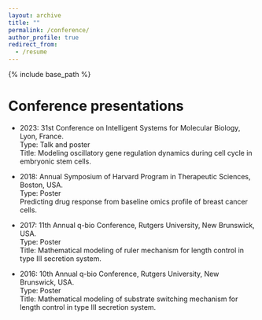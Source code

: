 ```yaml
---
layout: archive
title: ""
permalink: /conference/
author_profile: true
redirect_from:
  - /resume
---
```


{% include base_path %}

Conference presentations
======
* 2023: 31st Conference on Intelligent Systems for Molecular Biology, Lyon, France.\
  Type: Talk and poster\
  Title: Modeling oscillatory gene regulation dynamics during cell cycle in embryonic stem cells.
  
* 2018: Annual Symposium of Harvard Program in Therapeutic Sciences, Boston, USA.\
  Type: Poster\
  Predicting drug response from baseline omics profile of breast cancer cells.
  
* 2017: 11th Annual q-bio Conference, Rutgers University, New Brunswick, USA.\
  Type: Poster\
  Title: Mathematical modeling of ruler mechanism for length control in type III secretion system.
  
* 2016: 10th Annual q-bio Conference, Rutgers University, New Brunswick, USA.\
  Type: Poster\
  Title: Mathematical modeling of substrate switching mechanism for length control in type III secretion system.
